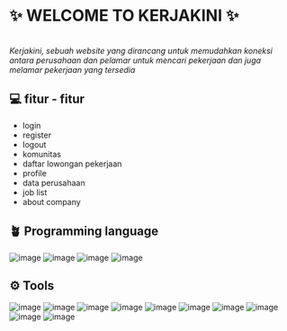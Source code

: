 <p align="center">
  <h1>✨ WELCOME TO KERJAKINI ✨</h1><br>
  <i>Kerjakini, sebuah website yang dirancang untuk memudahkan koneksi antara perusahaan dan pelamar untuk mencari pekerjaan dan juga melamar pekerjaan yang tersedia </i>
</p>

## 💻 fitur - fitur 
- login
- register
- logout
- komunitas
- daftar lowongan pekerjaan
- profile
- data perusahaan
- job list
- about company


## 🪴 Programming language 

![image](https://img.shields.io/badge/HTML5-E34F26?style=for-the-badge&logo=html5&logoColor=white) ![image](https://img.shields.io/badge/JavaScript-323330?style=for-the-badge&logo=javascript&logoColor=F7DF1E) 
![image](https://img.shields.io/badge/PHP-777BB4?style=for-the-badge&logo=php&logoColor=white) ![image](https://img.shields.io/badge/CSS3-1572B6?style=for-the-badge&logo=css3&logoColor=white) 

## ⚙️ Tools
![image](https://img.shields.io/badge/ChatGPT-74aa9c?style=for-the-badge&logo=openai&logoColor=white) ![image](https://img.shields.io/badge/MySQL-005C84?style=for-the-badge&logo=mysql&logoColor=white) ![image](https://img.shields.io/badge/phpmyadmin-6C78AF?style=for-the-badge&logo=phpmyadmin&logoColor=white) ![image](https://img.shields.io/badge/Figma-F24E1E?style=for-the-badge&logo=figma&logoColor=white) 
![image](https://img.shields.io/badge/Laragon-0E83CD?style=for-the-badge&logo=Laragon&logoColor=white) ![image](https://img.shields.io/badge/Visual_Studio_Code-0078D4?style=for-the-badge&logo=visual%20studio%20code&logoColor=white) ![image](https://img.shields.io/badge/Windows_11-0078d4?style=for-the-badge&logo=windows-11&logoColor=white) ![image](https://img.shields.io/badge/-Behance-blue?style=for-the-badge&logo=behance&logoColor=white) 
![image](https://img.shields.io/badge/GitHub-100000?style=for-the-badge&logo=github&logoColor=white) ![image](https://img.shields.io/badge/Google_chrome-4285F4?style=for-the-badge&logo=Google-chrome&logoColor=white) 

